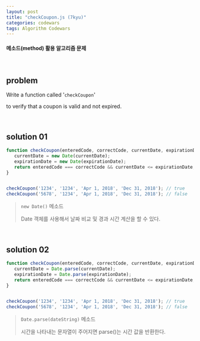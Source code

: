 ```yaml
---
layout: post
title: "checkCoupon.js (7kyu)"
categories: codewars
tags: Algorithm Codewars
---
```


#### 메소드(method) 활용 알고리즘 문제

<br>

## problem

Write a function called '`checkCoupon`'

to verify that a coupon is valid and not expired.

<br>

## solution 01

```javascript
function checkCoupon(enteredCode, correctCode, currentDate, expirationDate) {
   currentDate = new Date(currentDate);
   expirationDate = new Date(expirationDate);
   return enteredCode === correctCode && currentDate <= expirationDate;
}


checkCoupon('1234', '1234', 'Apr 1, 2018', 'Dec 31, 2018');	// true
checkCoupon('5678', '1234', 'Apr 1, 2018', 'Dec 31, 2018');	// false
```

> `new Date()` 메소드
>
> Date 객체를 사용해서 날짜 비교 및 경과 시간 계산을 할 수 있다.

<br>

## solution 02

```javascript
function checkCoupon(enteredCode, correctCode, currentDate, expirationDate) {
   currentDate = Date.parse(currentDate);
   expirationDate = Date.parse(expirationDate);
   return enteredCode === correctCode && currentDate <= expirationDate;
}


checkCoupon('1234', '1234', 'Apr 1, 2018', 'Dec 31, 2018');	// true
checkCoupon('5678', '1234', 'Apr 1, 2018', 'Dec 31, 2018');	// false
```

> `Date.parse(dateString)` 메소드
>
> 시간을 나타내는 문자열이 주어지면 parse()는 시간 값을 반환한다.

<br>